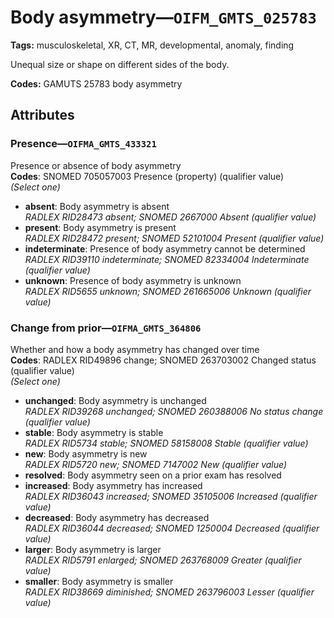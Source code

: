 # Body asymmetry—`OIFM_GMTS_025783`

**Tags:** musculoskeletal, XR, CT, MR, developmental, anomaly, finding

Unequal size or shape on different sides of the body.

**Codes:** GAMUTS 25783 body asymmetry

## Attributes

### Presence—`OIFMA_GMTS_433321`

Presence or absence of body asymmetry  
**Codes**: SNOMED 705057003 Presence (property) (qualifier value)  
*(Select one)*

- **absent**: Body asymmetry is absent  
_RADLEX RID28473 absent; SNOMED 2667000 Absent (qualifier value)_
- **present**: Body asymmetry is present  
_RADLEX RID28472 present; SNOMED 52101004 Present (qualifier value)_
- **indeterminate**: Presence of body asymmetry cannot be determined  
_RADLEX RID39110 indeterminate; SNOMED 82334004 Indeterminate (qualifier value)_
- **unknown**: Presence of body asymmetry is unknown  
_RADLEX RID5655 unknown; SNOMED 261665006 Unknown (qualifier value)_

### Change from prior—`OIFMA_GMTS_364806`

Whether and how a body asymmetry has changed over time  
**Codes**: RADLEX RID49896 change; SNOMED 263703002 Changed status (qualifier value)  
*(Select one)*

- **unchanged**: Body asymmetry is unchanged  
_RADLEX RID39268 unchanged; SNOMED 260388006 No status change (qualifier value)_
- **stable**: Body asymmetry is stable  
_RADLEX RID5734 stable; SNOMED 58158008 Stable (qualifier value)_
- **new**: Body asymmetry is new  
_RADLEX RID5720 new; SNOMED 7147002 New (qualifier value)_
- **resolved**: Body asymmetry seen on a prior exam has resolved  
- **increased**: Body asymmetry has increased  
_RADLEX RID36043 increased; SNOMED 35105006 Increased (qualifier value)_
- **decreased**: Body asymmetry has decreased  
_RADLEX RID36044 decreased; SNOMED 1250004 Decreased (qualifier value)_
- **larger**: Body asymmetry is larger  
_RADLEX RID5791 enlarged; SNOMED 263768009 Greater (qualifier value)_
- **smaller**: Body asymmetry is smaller  
_RADLEX RID38669 diminished; SNOMED 263796003 Lesser (qualifier value)_